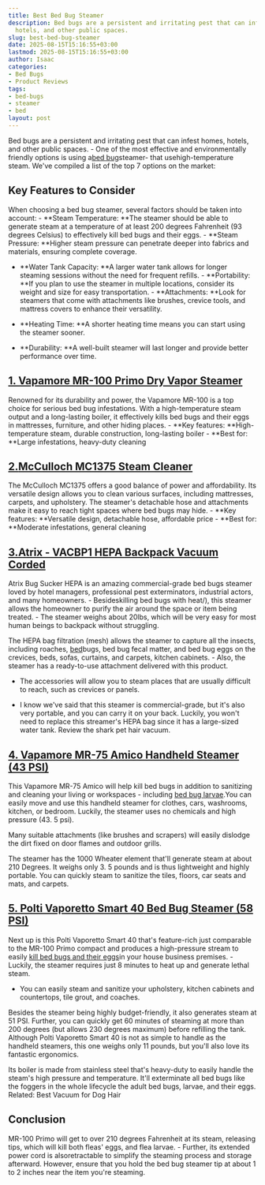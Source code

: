 ```yaml
---
title: Best Bed Bug Steamer
description: Bed bugs are a persistent and irritating pest that can infest homes,
  hotels, and other public spaces.
slug: best-bed-bug-steamer
date: 2025-08-15T15:16:55+03:00
lastmod: 2025-08-15T15:16:55+03:00
author: Isaac
categories:
- Bed Bugs
- Product Reviews
tags:
- bed-bugs
- steamer
- bed
layout: post
---
```

Bed bugs are a persistent and irritating pest that can infest homes, hotels, and other public spaces. - One of the most effective and environmentally friendly options is using a[bed bug](https://njaes.rutgers.edu/FS1098/)steamer- that usehigh-temperature steam. We've compiled a list of the top 7 options on the market:

##  **Key Features to Consider**

When choosing a bed bug steamer, several factors should be taken into account: - **Steam Temperature: **The steamer should be able to generate steam at a temperature of at least 200 degrees Fahrenheit (93 degrees Celsius) to effectively kill bed bugs and their eggs. - **Steam Pressure: **Higher steam pressure can penetrate deeper into fabrics and materials, ensuring complete coverage.

- **Water Tank Capacity: **A larger water tank allows for longer steaming sessions without the need for frequent refills. - **Portability: **If you plan to use the steamer in multiple locations, consider its weight and size for easy transportation. - **Attachments: **Look for steamers that come with attachments like brushes, crevice tools, and mattress covers to enhance their versatility.

- **Heating Time: **A shorter heating time means you can start using the steamer sooner.

- **Durability: **A well-built steamer will last longer and provide better performance over time.

##  [**1. Vapamore MR-100 Primo Dry Vapor Steamer**](https://www.amazon.com/dp/B004XVM19A?&linkCode=ll1&tag=p-policy-20&linkId=a71b3e84d59910e97074b040a409c7a1&language=en_US&ref_=as_li_ss_tl)

Renowned for its durability and power, the Vapamore MR-100 is a top choice for serious bed bug infestations. With a high-temperature steam output and a long-lasting boiler, it effectively kills bed bugs and their eggs in mattresses, furniture, and other hiding places. - **Key features: **High-temperature steam, durable construction, long-lasting boiler - **Best for: **Large infestations, heavy-duty cleaning

##  [2.**McCulloch MC1375 Steam Cleaner**](https://www.amazon.com/MC1375-Accessories-Extra-Long-Chemical-Free-Appliances/dp/B00G00BT72?th=1&linkCode=ll1&tag=p-policy-20&linkId=336eee2d191b9f4a99290c071d1cab13&language=en_US&ref_=as_li_ss_tl)

The McCulloch MC1375 offers a good balance of power and affordability. Its versatile design allows you to clean various surfaces, including mattresses, carpets, and upholstery. The steamer's detachable hose and attachments make it easy to reach tight spaces where bed bugs may hide. - **Key features: **Versatile design, detachable hose, affordable price - **Best for: **Moderate infestations, general cleaning

##  [3.Atrix - VACBP1 HEPA Backpack Vacuum Corded](https://www.amazon.com/dp/B004LYNU3K/?tag=p-policy-20)

Atrix Bug Sucker HEPA is an amazing commercial-grade bed bugs steamer loved by hotel managers, professional pest exterminators, industrial actors, and many homeowners. - Besideskilling bed bugs with heat/), this steamer allows the homeowner to purify the air around the space or item being treated. - The steamer weighs about 20lbs, which will be very easy for most human beings to backpack without struggling.

The HEPA bag filtration (mesh) allows the steamer to capture all the insects, including roaches, [bed](https://pestpolicy.com/baby-bed-bugs/)bugs, bed bug fecal matter, and bed bug eggs on the crevices, beds, sofas, curtains, and carpets, kitchen cabinets. - Also, the steamer has a ready-to-use attachment delivered with this product.

- The accessories will allow you to steam places that are usually difficult to reach, such as crevices or panels.

- I know we've said that this steamer is commercial-grade, but it's also very portable, and you can carry it on your back. Luckily, you won't need to replace this streamer's HEPA bag since it has a large-sized water tank. Review the shark pet hair vacuum.

##  [**4. Vapamore MR-75 Amico Handheld Steamer (43 PSI)**](https://www.amazon.com/dp/B00EMHOIFK/?tag=p-policy-20)

This Vapamore MR-75 Amico will help kill bed bugs in addition to sanitizing and cleaning your living or workspaces - including [bed bug larvae](https://pestpolicy.com/baby-bed-bugs/).You can easily move and use this handheld steamer for clothes, cars, washrooms, kitchen, or bedroom. Luckily, the steamer uses no chemicals and high pressure (43. 5 psi).

Many suitable attachments (like brushes and scrapers) will easily dislodge the dirt fixed on door flames and outdoor grills.

The steamer has the 1000 Wheater element that'll generate steam at about 210 Degrees. It weighs only 3. 5 pounds and is thus lightweight and highly portable. You can quickly steam to sanitize the tiles, floors, car seats and mats, and carpets.

##  [5. Polti Vaporetto Smart 40 Bed Bug Steamer (58 PSI)](https://www.amazon.com/dp/B079GSTMRR/?tag=p-policy-20)

Next up is this Polti Vaporetto Smart 40 that's feature-rich just comparable to the MR-100 Primo compact and produces a high-pressure stream to easily [kill bed bugs and their eggs](https://pestpolicy.com/how-to-kill-bed-bug-eggs/)in your house business premises. - Luckily, the steamer requires just 8 minutes to heat up and generate lethal steam.

- You can easily steam and sanitize your upholstery, kitchen cabinets and countertops, tile grout, and coaches.

Besides the steamer being highly budget-friendly, it also generates steam at 51 PSI. Further, you can quickly get 60 minutes of steaming at more than 200 degrees (but allows 230 degrees maximum) before refilling the tank. Although Polti Vaporetto Smart 40 is not as simple to handle as the handheld steamers, this one weighs only 11 pounds, but you'll also love its fantastic ergonomics.

Its boiler is made from stainless steel that's heavy-duty to easily handle the steam's high pressure and temperature. It'll exterminate all bed bugs like the foggers in the whole lifecycle the adult bed bugs, larvae, and their eggs. Related: Best Vacuum for Dog Hair

##  Conclusion

MR-100 Primo will get to over 210 degrees Fahrenheit at its steam, releasing tips, which will kill both fleas' eggs, and flea larvae. - Further, its extended power cord is alsoretractable to simplify the steaming process and storage afterward. However, ensure that you hold the bed bug steamer tip at about 1 to 2 inches near the item you're steaming.
